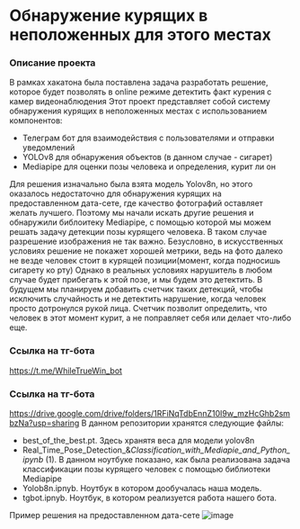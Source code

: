# Обнаружение курящих в неположенных для этого местах
### Описание проекта
В рамках хакатона была поставлена задача разработать решение, которое будет позволять в online режимe детектить факт курения с камер видеонаблюдения
Этот проект представляет собой систему обнаружения курящих в неположенных местах с использованием компонентов:
- Телеграм бот для взаимодействия с пользователями и отправки уведомлений
- YOLOv8 для обнаружения объектов (в данном случае - сигарет)
- Mediapipe для оценки позы человека и определения, курит ли он

Для решения изначально была взята модель Yolov8n, но этого оказалось недостаточно для обнаружения курящих на предоставленном дата-сете,
где качество фотографий оставляет желать лучшего. Поэтому мы начали искать другие решения и обнаружили библоитеку Mediapipe, с помощью которой
мы можем решать задачу детекции позы курящего человека. В таком случае разрешение изображения не так важно.
Безусловно, в искусственных условиях решение не покажет хорошей метрики, ведь на фото далеко не везде человек стоит в курящей позиции(момент, когда подносишь сигарету ко рту)
Однако в реальных условиях нарушитель в любом случае будет прибегать к этой позе, и мы будем это детектить. В будущем мы планируем добавить счетчик таких детекций, чтобы
исключить случайность и не детектить нарушение, когда человек просто дотронулся рукой лица. Счетчик позволит определить, что человек в этот момент курит, а не
поправляет себя или делает что-либо еще.

### Ссылка на тг-бота
https://t.me/WhileTrueWin_bot
### Ссылка на тг-бота
https://drive.google.com/drive/folders/1RFiNqTdbEnnZ10I9w_mzHcGhb2smbzNa?usp=sharing
В данном репозитории хранятся следующие файлы:
- best_of_the_best.pt. Здесь хранятя веса для модели yolov8n
- Real_Time_Pose_Detection_&_Classification_with_Mediapie_and_Python_ipynb_ (1). В данном ноутбуке показано,
  как была реализована задача классификации позы курящего человек с помощью библиотеки Mediapipe
- Yolob8n.ipnyb. Ноутбук в котором дообучалась наша модель.
- tgbot.ipnyb. Ноутбук, в котором реализуется работа нашего бота.

Пример решения на предоставленном дата-сете
  ![image](https://github.com/Alvar1000/Matching/assets/149209840/0035ed92-c72d-4339-bc3b-81d7b97e97d2)
